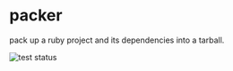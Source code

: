 # packer

pack up a ruby project and its dependencies into a tarball.

![test status](https://secure.travis-ci.org/jordansissel/packer.png?branch=master)
